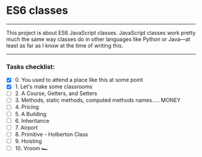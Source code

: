 # ES6 classes

---

This project is about ES6 JavaScript classes. JavaScript classes work pretty much
the same way classes do in other languages like Python or Java—at least as far
as I know at the time of writing this.

---

### Tasks checklist:
[//]: # ("​" comes before every number because otherwise, the
numbers will be formatted like "i, ii, iii, iv, etc." instead
of "1, 2, 3, 4, etc.". "​" is a zero-width space)
- [X] ​0. You used to attend a place like this at some point
- [X] ​1. Let's make some classrooms
- [ ] ​2. A Course, Getters, and Setters
- [ ] ​3. Methods, static methods, computed methods names..... MONEY
- [ ] ​4. Pricing
- [ ] ​5. A Building
- [ ] ​6. Inheritance
- [ ] ​7. Airport
- [ ] ​8. Primitive - Holberton Class
- [ ] ​9. Hoisting
- [ ] ​10. Vroom 🏎️
